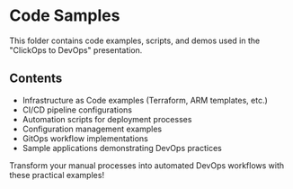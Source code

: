 # Code Samples

This folder contains code examples, scripts, and demos used in the "ClickOps to DevOps" presentation.

## Contents
- Infrastructure as Code examples (Terraform, ARM templates, etc.)
- CI/CD pipeline configurations
- Automation scripts for deployment processes
- Configuration management examples
- GitOps workflow implementations
- Sample applications demonstrating DevOps practices

Transform your manual processes into automated DevOps workflows with these practical examples!